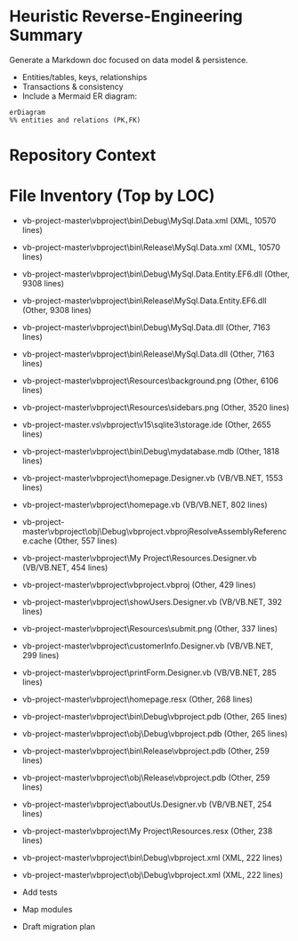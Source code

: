 # Heuristic Reverse-Engineering Summary

Generate a Markdown doc focused on data model & persistence.
- Entities/tables, keys, relationships
- Transactions & consistency
- Include a Mermaid ER diagram:
```mermaid
erDiagram
%% entities and relations (PK,FK)
```


# Repository Context
# File Inventory (Top by LOC)
- vb-project-master\vbproject\bin\Debug\MySql.Data.xml (XML, 10570 lines)
- vb-project-master\vbproject\bin\Release\MySql.Data.xml (XML, 10570 lines)
- vb-project-master\vbproject\bin\Debug\MySql.Data.Entity.EF6.dll (Other, 9308 lines)
- vb-project-master\vbproject\bin\Release\MySql.Data.Entity.EF6.dll (Other, 9308 lines)
- vb-project-master\vbproject\bin\Debug\MySql.Data.dll (Other, 7163 lines)
- vb-project-master\vbproject\bin\Release\MySql.Data.dll (Other, 7163 lines)
- vb-project-master\vbproject\Resources\background.png (Other, 6106 lines)
- vb-project-master\vbproject\Resources\sidebars.png (Other, 3520 lines)
- vb-project-master\.vs\vbproject\v15\sqlite3\storage.ide (Other, 2655 lines)
- vb-project-master\vbproject\bin\Debug\mydatabase.mdb (Other, 1818 lines)
- vb-project-master\vbproject\homepage.Designer.vb (VB/VB.NET, 1553 lines)
- vb-project-master\vbproject\homepage.vb (VB/VB.NET, 802 lines)
- vb-project-master\vbproject\obj\Debug\vbproject.vbprojResolveAssemblyReference.cache (Other, 557 lines)
- vb-project-master\vbproject\My Project\Resources.Designer.vb (VB/VB.NET, 454 lines)
- vb-project-master\vbproject\vbproject.vbproj (Other, 429 lines)
- vb-project-master\vbproject\showUsers.Designer.vb (VB/VB.NET, 392 lines)
- vb-project-master\vbproject\Resources\submit.png (Other, 337 lines)
- vb-project-master\vbproject\customerInfo.Designer.vb (VB/VB.NET, 299 lines)
- vb-project-master\vbproject\printForm.Designer.vb (VB/VB.NET, 285 lines)
- vb-project-master\vbproject\homepage.resx (Other, 268 lines)
- vb-project-master\vbproject\bin\Debug\vbproject.pdb (Other, 265 lines)
- vb-project-master\vbproject\obj\Debug\vbproject.pdb (Other, 265 lines)
- vb-project-master\vbproject\bin\Release\vbproject.pdb (Other, 259 lines)
- vb-project-master\vbproject\obj\Release\vbproject.pdb (Other, 259 lines)
- vb-project-master\vbproject\aboutUs.Designer.vb (VB/VB.NET, 254 lines)
- vb-project-master\vbproject\My Project\Resources.resx (Other, 238 lines)
- vb-project-master\vbproject\bin\Debug\vbproject.xml (XML, 222 lines)
- vb-project-master\vbproject\obj\Debug\vbproject.xml (XML, 222 lines)

- Add tests
- Map modules
- Draft migration plan
